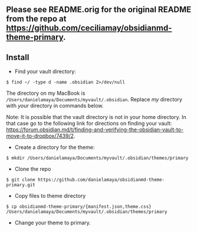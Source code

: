 ## Please see README.orig for the original README from the repo at https://github.com/ceciliamay/obsidianmd-theme-primary.

## Install

* Find your vault directory:

```
$ find ~/ -type d -name .obsidian 2>/dev/null
```

The directory on my MacBook is `/Users/danielamaya/Documents/myvault/.obsidian`. Replace _my_ directory with _your_ directory in commands below.

Note: It is possible that the vault directory is not in your home directory. In that case go to the following link for directions on finding your vault: https://forum.obsidian.md/t/finding-and-verifying-the-obsidian-vault-to-move-it-to-dropbox/7439/2.

* Create a directory for the theme:

```
$ mkdir /Users/danielamaya/Documents/myvault/.obsidian/themes/primary
```

* Clone the repo

```
$ git clone https://github.com/danielamaya/obsidianmd-theme-primary.git
```

* Copy files to theme directory

```
$ cp obsidianmd-theme-primary/{manifest.json,theme.css} /Users/danielamaya/Documents/myvault/.obsidian/themes/primary
```

* Change your theme to primary.
